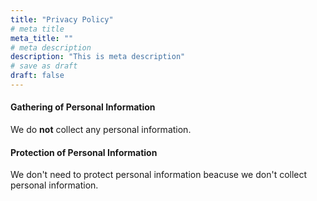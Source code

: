 ```yaml
---
title: "Privacy Policy"
# meta title
meta_title: ""
# meta description
description: "This is meta description"
# save as draft
draft: false
---
```



#### Gathering of Personal Information

We do **not** collect any personal information.

#### Protection of Personal Information

We don't need to protect personal information beacuse we don't collect personal information.